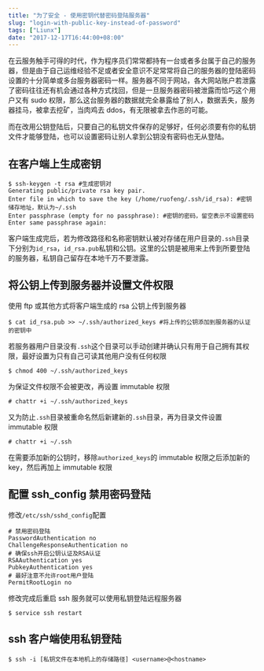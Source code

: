 ```yaml
---
title: "为了安全 - 使用密钥代替密码登陆服务器"
slug: "login-with-public-key-instead-of-password"
tags: ["Liunx"]
date: "2017-12-17T16:44:00+08:00"
---
```


在云服务触手可得的时代，作为程序员们常常都持有一台或者多台属于自己的服务器，但是由于自己运维经验不足或者安全意识不足常常将自己的服务器的登陆密码设置的十分简单或多台服务器密码一样。服务器不同于网站，各大网站账户若泄露了密码往往还有机会通过各种方式找回，但是一旦服务器密码被泄露而恰巧这个用户又有 sudo 权限，那么这台服务器的数据就完全暴露给了别人，数据丢失，服务器挂马，被拿去挖矿，当肉鸡去 ddos，有无限被拿去作恶的可能。

而在改用公钥登陆后，只要自己的私钥文件保存的足够好，任何必须要有你的私钥文件才能够登陆，也可以设置密码让别人拿到公钥没有密码也无从登陆。

## 在客户端上生成密钥

```shell
$ ssh-keygen -t rsa #生成密钥对
Generating public/private rsa key pair.
Enter file in which to save the key (/home/ruofeng/.ssh/id_rsa): #密钥储存地址，默认为~/.ssh
Enter passphrase (empty for no passphrase): #密钥的密码，留空表示不设置密码
Enter same passphrase again:
```

客户端生成完后，若为修改路径和名称密钥默认被对存储在用户目录的`.ssh`目录下分别为`id_rsa`，`id_rsa.pub`私钥和公钥。这里的公钥是被用来上传到所要登陆的服务器，私钥自己留存在本地千万不要泄露。

## 将公钥上传到服务器并设置文件权限

使用 ftp 或其他方式将客户端生成的 rsa 公钥上传到服务器

```shell
$ cat id_rsa.pub >> ~/.ssh/authorized_keys #将上传的公钥添加到服务器的认证的密钥中
```

若服务器用户目录没有`.ssh`这个目录可以手动创建并确认只有用于自己拥有其权限，最好设置为只有自己可读其他用户没有任何权限

```shell
$ chmod 400 ~/.ssh/authorized_keys
```

为保证文件权限不会被更改，再设置 immutable 权限

```shell
# chattr +i ~/.ssh/authorized_keys
```

又为防止`.ssh`目录被重命名然后新建新的`.ssh`目录，再为目录文件设置 immutable 权限

```shell
# chattr +i ~/.ssh
```

在需要添加新的公钥时，移除`authorized_keys`的 immutable 权限之后添加新的 key，然后再加上 immutable 权限

## 配置 ssh_config 禁用密码登陆

修改`/etc/ssh/sshd_config`配置

```
# 禁用密码登陆
PasswordAuthentication no
ChallengeResponseAuthentication no
# 确保ssh开启公钥认证及RSA认证
RSAAuthentication yes
PubkeyAuthentication yes
# 最好注意不允许root用户登陆
PermitRootLogin no
```

修改完成后重启 ssh 服务就可以使用私钥登陆远程服务器

```shell
$ service ssh restart
```

## ssh 客户端使用私钥登陆

```shell
$ ssh -i [私钥文件在本地机上的存储路径] <username>@<hostname>
```
